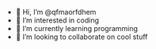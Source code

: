 - 👋 Hi, I’m @qfmaorfdhem
- 👀 I’m interested in  coding
- 🌱 I’m currently learning programming
- 💞️ I’m looking to collaborate on cool stuff
